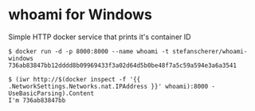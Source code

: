 # whoami for Windows

Simple HTTP docker service that prints it's container ID

    $ docker run -d -p 8000:8000 --name whoami -t stefanscherer/whoami-windows
    736ab83847bb12dddd8b09969433f3a02d64d5b0be48f7a5c59a594e3a6a3541

    $ (iwr http://$(docker inspect -f '{{ .NetworkSettings.Networks.nat.IPAddress }}' whoami):8000 -UseBasicParsing).Content
    I'm 736ab83847bb
